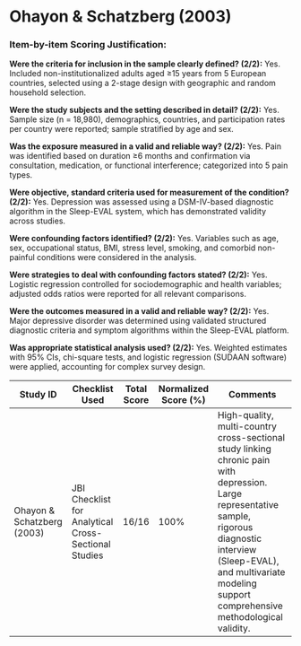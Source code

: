 # Ohayon & Schatzberg (2003)

### Item-by-item Scoring Justification:

**Were the criteria for inclusion in the sample clearly defined? (2/2):** Yes. Included non-institutionalized adults aged ≥15 years from 5 European countries, selected using a 2-stage design with geographic and random household selection.

**Were the study subjects and the setting described in detail? (2/2):** Yes. Sample size (n = 18,980), demographics, countries, and participation rates per country were reported; sample stratified by age and sex.

**Was the exposure measured in a valid and reliable way? (2/2):** Yes. Pain was identified based on duration ≥6 months and confirmation via consultation, medication, or functional interference; categorized into 5 pain types.

**Were objective, standard criteria used for measurement of the condition? (2/2):** Yes. Depression was assessed using a DSM-IV-based diagnostic algorithm in the Sleep-EVAL system, which has demonstrated validity across studies.

**Were confounding factors identified? (2/2):** Yes. Variables such as age, sex, occupational status, BMI, stress level, smoking, and comorbid non-painful conditions were considered in the analysis.

**Were strategies to deal with confounding factors stated? (2/2):** Yes. Logistic regression controlled for sociodemographic and health variables; adjusted odds ratios were reported for all relevant comparisons.

**Were the outcomes measured in a valid and reliable way? (2/2):** Yes. Major depressive disorder was determined using validated structured diagnostic criteria and symptom algorithms within the Sleep-EVAL platform.

**Was appropriate statistical analysis used? (2/2):** Yes. Weighted estimates with 95% CIs, chi-square tests, and logistic regression (SUDAAN software) were applied, accounting for complex survey design.

| Study ID | Checklist Used | Total Score | Normalized Score (%) | Comments |
| --- | --- | --- | --- | --- |
| Ohayon & Schatzberg (2003) | JBI Checklist for Analytical Cross-Sectional Studies | 16/16 | 100% | High-quality, multi-country cross-sectional study linking chronic pain with depression. Large representative sample, rigorous diagnostic interview (Sleep-EVAL), and multivariate modeling support comprehensive methodological validity. |

